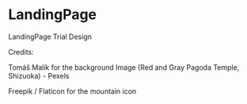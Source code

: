 # LandingPage
LandingPage Trial Design




Credits: 

Tomáš Malík for the background Image (Red and Gray Pagoda Temple, Shizuoka) - Pexels

Freepik / Flaticon for the mountain icon